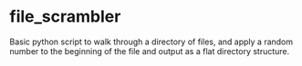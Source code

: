# file_scrambler
Basic python script to walk through a directory of files, and apply a random number to the beginning of the file and output as a flat directory structure.
